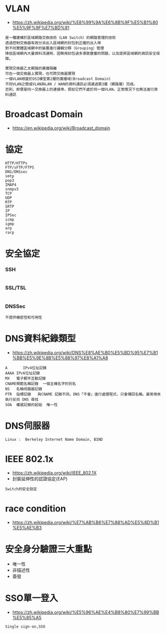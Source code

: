 # VLAN
- https://zh.wikipedia.org/wiki/%E8%99%9A%E6%8B%9F%E5%B1%80%E5%9F%9F%E7%BD%91
```
是一種建構於區域網路交換技術（LAN Switch）的網路管理的技術
透過控制交換器有效分派出入區域網的封包到正確的出入埠
對不同實體區域網中的裝置進行邏輯分群（Grouping）管理
降低區域網內大量資料流通時，因無用封包過多導致壅塞的問題，以及提昇區域網的資訊安全保障。
```
```
實現交換器乙太網路的廣播隔離
可在一個交換器上實現，也可跨交換器實現
一個VLAN相當於OSI模型第2層的廣播域(Broadcast Domain)
不同VLAN之間或VLAN與LAN / WAN的資料通訊必須通過第3層（網路層）完成。
否則，即便是同一交換器上的連接埠，假如它們不處於同一個VLAN，正常情況下也無法進行資料通訊
```

# Broadcast Domain
- https://en.wikipedia.org/wiki/Broadcast_domain

# 協定
```
HTTP/HTTPs
FTP/sFTP/FTPS
DNS/DNSsec
smtp
pop3
IMAP4
snmpv3
TCP
UDP
RTP
SRTP
IP
IPSec
icmp
igmp
arp
rarp
```
# 安全協定
### SSH
```
```
### SSL/TSL
```
```
 
### DNSSec
```
不提供機密性和可用性
```

# DNS資料紀錄類型
- https://zh.wikipedia.org/wiki/DNS%E8%AE%B0%E5%BD%95%E7%B1%BB%E5%9E%8B%E5%88%97%E8%A1%A8
```
A   	IPv4位址記錄
AAAA IPv6位址記錄
MX   電子郵件互動記錄
CNAME規範名稱記錄  一個主機名字的別名
NS   名稱伺服器記錄
PTR  指標記錄   與CNAME 記錄不同，DNS「不會」進行處理程式，只會傳回名稱。最常用來執行反向 DNS 尋找
SOA  權威記錄的起始  唯一性
```
# DNS伺服器
```
Linux :  Berkeley Internet Name Domain, BIND
```

# IEEE 802.1x
- https://zh.wikipedia.org/wiki/IEEE_802.1X
- 封裝延伸性的認證協定(EAP)
```
Switch的安全設定

```
# race condition
- https://zh.wikipedia.org/wiki/%E7%AB%B6%E7%88%AD%E5%8D%B1%E5%AE%B3

# 安全身分驗證三大重點
- 唯一性
- 非描述性
- 簽發

# SSO單一登入
- https://zh.wikipedia.org/wiki/%E5%96%AE%E4%B8%80%E7%99%BB%E5%85%A5
```
Single sign-on,SSO
```
